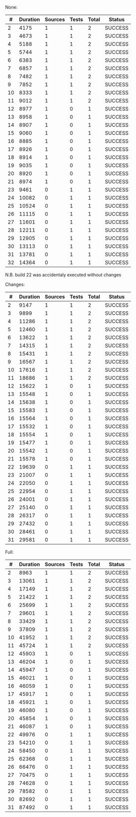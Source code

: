 None:

| # | Duration | Sources | Tests | Total  | Status |
|---|----------|---------|-------|--------|--------|
| 2 | 4175 | 1 | 1 | 2 | SUCCESS |
| 3 | 4673 | 1 | 1 | 2 | SUCCESS |
| 4 | 5188 | 1 | 1 | 2 | SUCCESS |
| 5 | 5744 | 1 | 1 | 2 | SUCCESS |
| 6 | 6383 | 1 | 1 | 2 | SUCCESS |
| 7 | 6857 | 1 | 1 | 2 | SUCCESS |
| 8 | 7482 | 1 | 1 | 2 | SUCCESS |
| 9 | 7852 | 1 | 1 | 2 | SUCCESS |
| 10 | 8333 | 1 | 1 | 2 | SUCCESS |
| 11 | 9012 | 1 | 1 | 2 | SUCCESS |
| 12 | 8977 | 1 | 0 | 1 | SUCCESS |
| 13 | 8958 | 1 | 0 | 1 | SUCCESS |
| 14 | 8907 | 1 | 0 | 1 | SUCCESS |
| 15 | 9060 | 1 | 0 | 1 | SUCCESS |
| 16 | 8885 | 1 | 0 | 1 | SUCCESS |
| 17 | 8926 | 1 | 0 | 1 | SUCCESS |
| 18 | 8914 | 1 | 0 | 1 | SUCCESS |
| 19 | 9035 | 1 | 0 | 1 | SUCCESS |
| 20 | 8920 | 1 | 0 | 1 | SUCCESS |
| 21 | 8974 | 1 | 0 | 1 | SUCCESS |
| 23 | 9461 | 0 | 1 | 1 | SUCCESS |
| 24 | 10082 | 0 | 1 | 1 | SUCCESS |
| 25 | 10524 | 0 | 1 | 1 | SUCCESS |
| 26 | 11115 | 0 | 1 | 1 | SUCCESS |
| 27 | 11601 | 0 | 1 | 1 | SUCCESS |
| 28 | 12211 | 0 | 1 | 1 | SUCCESS |
| 29 | 12905 | 0 | 1 | 1 | SUCCESS |
| 30 | 13113 | 0 | 1 | 1 | SUCCESS |
| 31 | 13781 | 0 | 1 | 1 | SUCCESS |
| 32 | 14364 | 0 | 1 | 1 | SUCCESS |
N.B. build 22 was accidentaly executed without changes

Changes:

| # | Duration | Sources | Tests | Total  | Status |
|---|----------|---------|-------|--------|--------|
| 2 | 9147 | 1 | 1 | 2 | SUCCESS |
| 3 | 9899 | 1 | 1 | 2 | SUCCESS |
| 4 | 11286 | 1 | 1 | 2 | SUCCESS |
| 5 | 12460 | 1 | 1 | 2 | SUCCESS |
| 6 | 13622 | 1 | 1 | 2 | SUCCESS |
| 7 | 14315 | 1 | 1 | 2 | SUCCESS |
| 8 | 15431 | 1 | 1 | 2 | SUCCESS |
| 9 | 16567 | 1 | 1 | 2 | SUCCESS |
| 10 | 17616 | 1 | 1 | 2 | SUCCESS |
| 11 | 18686 | 1 | 1 | 2 | SUCCESS |
| 12 | 15622 | 1 | 0 | 1 | SUCCESS |
| 13 | 15548 | 1 | 0 | 1 | SUCCESS |
| 14 | 15638 | 1 | 0 | 1 | SUCCESS |
| 15 | 15583 | 1 | 0 | 1 | SUCCESS |
| 16 | 15564 | 1 | 0 | 1 | SUCCESS |
| 17 | 15532 | 1 | 0 | 1 | SUCCESS |
| 18 | 15554 | 1 | 0 | 1 | SUCCESS |
| 19 | 15477 | 1 | 0 | 1 | SUCCESS |
| 20 | 15542 | 1 | 0 | 1 | SUCCESS |
| 21 | 15578 | 1 | 0 | 1 | SUCCESS |
| 22 | 19639 | 0 | 1 | 1 | SUCCESS |
| 23 | 21007 | 0 | 1 | 1 | SUCCESS |
| 24 | 22050 | 0 | 1 | 1 | SUCCESS |
| 25 | 22954 | 0 | 1 | 1 | SUCCESS |
| 26 | 24001 | 0 | 1 | 1 | SUCCESS |
| 27 | 25140 | 0 | 1 | 1 | SUCCESS |
| 28 | 26317 | 0 | 1 | 1 | SUCCESS |
| 29 | 27432 | 0 | 1 | 1 | SUCCESS |
| 30 | 28461 | 0 | 1 | 1 | SUCCESS |
| 31 | 29581 | 0 | 1 | 1 | SUCCESS |

Full:

| # | Duration | Sources | Tests | Total  | Status |
|---|----------|---------|-------|--------|--------|
| 2 | 8963 | 1 | 1 | 2 | SUCCESS |
| 3 | 13061 | 1 | 1 | 2 | SUCCESS |
| 4 | 17149 | 1 | 1 | 2 | SUCCESS |
| 5 | 21422 | 1 | 1 | 2 | SUCCESS |
| 6 | 25699 | 1 | 1 | 2 | SUCCESS |
| 7 | 29601 | 1 | 1 | 2 | SUCCESS |
| 8 | 33429 | 1 | 1 | 2 | SUCCESS |
| 9 | 37809 | 1 | 1 | 2 | SUCCESS |
| 10 | 41952 | 1 | 1 | 2 | SUCCESS |
| 11 | 45724 | 1 | 1 | 2 | SUCCESS |
| 12 | 45903 | 1 | 0 | 1 | SUCCESS |
| 13 | 46204 | 1 | 0 | 1 | SUCCESS |
| 14 | 45947 | 1 | 0 | 1 | SUCCESS |
| 15 | 46021 | 1 | 0 | 1 | SUCCESS |
| 16 | 46059 | 1 | 0 | 1 | SUCCESS |
| 17 | 45917 | 1 | 0 | 1 | SUCCESS |
| 18 | 45921 | 1 | 0 | 1 | SUCCESS |
| 19 | 46080 | 1 | 0 | 1 | SUCCESS |
| 20 | 45854 | 1 | 0 | 1 | SUCCESS |
| 21 | 46087 | 1 | 0 | 1 | SUCCESS |
| 22 | 49976 | 0 | 1 | 1 | SUCCESS |
| 23 | 54210 | 0 | 1 | 1 | SUCCESS |
| 24 | 58450 | 0 | 1 | 1 | SUCCESS |
| 25 | 62368 | 0 | 1 | 1 | SUCCESS |
| 26 | 66476 | 0 | 1 | 1 | SUCCESS |
| 27 | 70475 | 0 | 1 | 1 | SUCCESS |
| 28 | 74628 | 0 | 1 | 1 | SUCCESS |
| 29 | 78582 | 0 | 1 | 1 | SUCCESS |
| 30 | 82692 | 0 | 1 | 1 | SUCCESS |
| 31 | 87492 | 0 | 1 | 1 | SUCCESS |